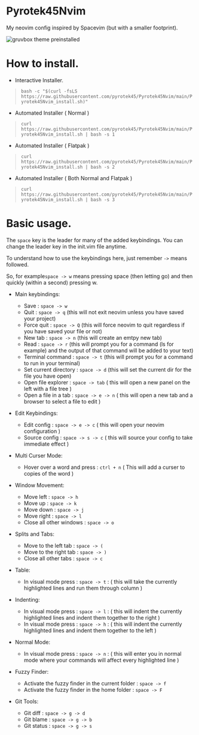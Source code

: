 # Pyrotek45Nvim
My neovim config inspired by Spacevim (but with a smaller footprint).

![gruvbox theme preinstalled](https://camo.githubusercontent.com/a05028ef4dae5865098c508fc9f686b211f510198f07e6a5636734dbac618b30/687474703a2f2f692e696d6775722e636f6d2f476b496c38466e2e706e67)

# How to install.

- Interactive Installer.
> `bash -c "$(curl -fsLS https://raw.githubusercontent.com/pyrotek45/Pyrotek45Nvim/main/Pyrotek45Nvim_install.sh)"`

- Automated Installer ( Normal )
> `curl https://raw.githubusercontent.com/pyrotek45/Pyrotek45Nvim/main/Pyrotek45Nvim_install.sh | bash -s 1`

- Automated Installer ( Flatpak )
> `curl https://raw.githubusercontent.com/pyrotek45/Pyrotek45Nvim/main/Pyrotek45Nvim_install.sh | bash -s 2`

- Automated Installer ( Both Normal and Flatpak )
> `curl https://raw.githubusercontent.com/pyrotek45/Pyrotek45Nvim/main/Pyrotek45Nvim_install.sh | bash -s 3`

# Basic usage.

The `space` key is the leader for many of the added keybindings.
You can change the leader key in the init.vim file anytime.

To understand how to use the keybindings here, just remember `->` means followed. 

So, for example`space -> w` means pressing space (then letting go) and then quickly (within a second) pressing w.

- Main keybindings:
  - Save : `space -> w`
  - Quit : `space -> q` (this will not exit neovim unless you have saved your project)
  - Force quit : `space -> Q` (this will force neovim to quit regardless if you have saved your file or not)
  - New tab : `space -> n` (this will create an emtpy new tab)
  - Read : `space -> r` (this will prompt you for a command (ls for example) and the output of that command will be added to your text)
  - Terminal command : `space -> t` (this will prompt you for a command to run in your terminal)
  - Set current directory : `space -> d` (this will set the current dir for the file you have open) 
  - Open file explorer : `space -> tab` ( this will open a new panel on the left with a file tree )
  - Open a file in a tab : `space -> e -> n` ( this will open a new tab and a browser to select a file to edit )
 
- Edit Keybindings:
  - Edit config : `space -> e -> c` ( this will open your neovim configuration )
  - Source config : `space -> s -> c` ( this will source your config to take immediate effect )
  
- Multi Curser Mode:
  - Hover over a word and press : `ctrl + n` ( This will add a curser to copies of the word ) 

- Window Movement:
  - Move left : `space -> h`
  - Move up : `space -> k`
  - Move down : `space -> j`
  - Move right : `space -> l`
  - Close all other windows : `space -> o`

- Splits and Tabs:
  - Move to the left tab : `space -> (`
  - Move to the right tab : `space -> )`
  - Close all other tabs : `space -> c `

- Table:
  - In visual mode press : `space -> t` : ( this will take the currently highlighted lines and run them through column )

- Indenting:
  - In visual mode press : `space -> l` : ( this will indent the currently highlighted lines and indent them together to the right )
  - In visual mode press : `space -> h` : ( this will indent the currently highlighted lines and indent them together to the left )

- Normal Mode:
  - In visual mode press : `space -> n` : ( this will enter you in normal mode where your commands will affect every highlighted line ) 

- Fuzzy Finder:
  - Activate the fuzzy finder in the current folder : `space -> f`
  - Activate the fuzzy finder in the home folder : `space -> F`

- Git Tools:
  - Git diff : `space -> g -> d`
  - Git blame : `space -> g -> b`
  - Git status : `space -> g -> s`

